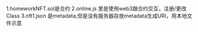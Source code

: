 1.homeworkNFT.sol是合约
2.online.js 里是使用web3跟合约交互，注册/更改Class
3.nft1.json 是metadata,但是没有服务器存放metadata生成URI，用本地文件示意
